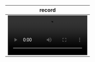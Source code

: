 | record |
:-:|
<video src="https://github.com/suseungiee/pokemon/assets/52225690/f15d8fa4-0846-4e52-9115-ebe0c165147e" width="250"/>|


